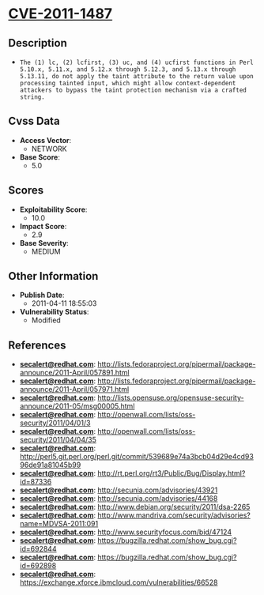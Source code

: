 
# [CVE-2011-1487](http://lists.fedoraproject.org/pipermail/package-announce/2011-April/057891.html)

## Description

- `The (1) lc, (2) lcfirst, (3) uc, and (4) ucfirst functions in Perl 5.10.x, 5.11.x, and 5.12.x through 5.12.3, and 5.13.x through 5.13.11, do not apply the taint attribute to the return value upon processing tainted input, which might allow context-dependent attackers to bypass the taint protection mechanism via a crafted string.`

## Cvss Data

- **Access Vector**:
  - NETWORK
- **Base Score**:
  - 5.0

## Scores

- **Exploitability Score**:
  - 10.0
- **Impact Score**:
  - 2.9
- **Base Severity**:
  - MEDIUM

## Other Information

- **Publish Date**:
  - 2011-04-11 18:55:03
- **Vulnerability Status**:
  - Modified

## References

- **secalert@redhat.com**: http://lists.fedoraproject.org/pipermail/package-announce/2011-April/057891.html
- **secalert@redhat.com**: http://lists.fedoraproject.org/pipermail/package-announce/2011-April/057971.html
- **secalert@redhat.com**: http://lists.opensuse.org/opensuse-security-announce/2011-05/msg00005.html
- **secalert@redhat.com**: http://openwall.com/lists/oss-security/2011/04/01/3
- **secalert@redhat.com**: http://openwall.com/lists/oss-security/2011/04/04/35
- **secalert@redhat.com**: http://perl5.git.perl.org/perl.git/commit/539689e74a3bcb04d29e4cd9396de91a81045b99
- **secalert@redhat.com**: http://rt.perl.org/rt3/Public/Bug/Display.html?id=87336
- **secalert@redhat.com**: http://secunia.com/advisories/43921
- **secalert@redhat.com**: http://secunia.com/advisories/44168
- **secalert@redhat.com**: http://www.debian.org/security/2011/dsa-2265
- **secalert@redhat.com**: http://www.mandriva.com/security/advisories?name=MDVSA-2011:091
- **secalert@redhat.com**: http://www.securityfocus.com/bid/47124
- **secalert@redhat.com**: https://bugzilla.redhat.com/show_bug.cgi?id=692844
- **secalert@redhat.com**: https://bugzilla.redhat.com/show_bug.cgi?id=692898
- **secalert@redhat.com**: https://exchange.xforce.ibmcloud.com/vulnerabilities/66528
